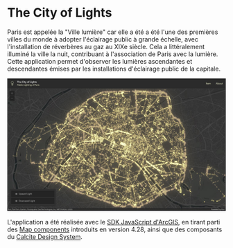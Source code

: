 # The City of Lights

Paris est appelée la "Ville lumière" car elle a été a été l'une des premières villes du monde à adopter l'éclairage public à grande échelle, avec l'installation de réverbères au gaz au XIXe siècle. Cela a littéralement illuminé la ville la nuit, contribuant à l'association de Paris avec la lumière.
Cette application permet d'observer les lumières ascendantes et descendantes émises par les installations d'éclairage public de la capitale.

[<img src="./style/Screenshot.JPG">](https://japalenos.github.io/JS-API/The-City-Of-Lights/)

L'application a été réalisée avec le [SDK JavaScript d'ArcGIS](https://developers.arcgis.com/javascript/latest/), en tirant parti des [Map components](https://developers.arcgis.com/javascript/latest/components/) introduits en version 4.28, ainsi que des composants du [Calcite Design System](https://developers.arcgis.com/calcite-design-system/).
